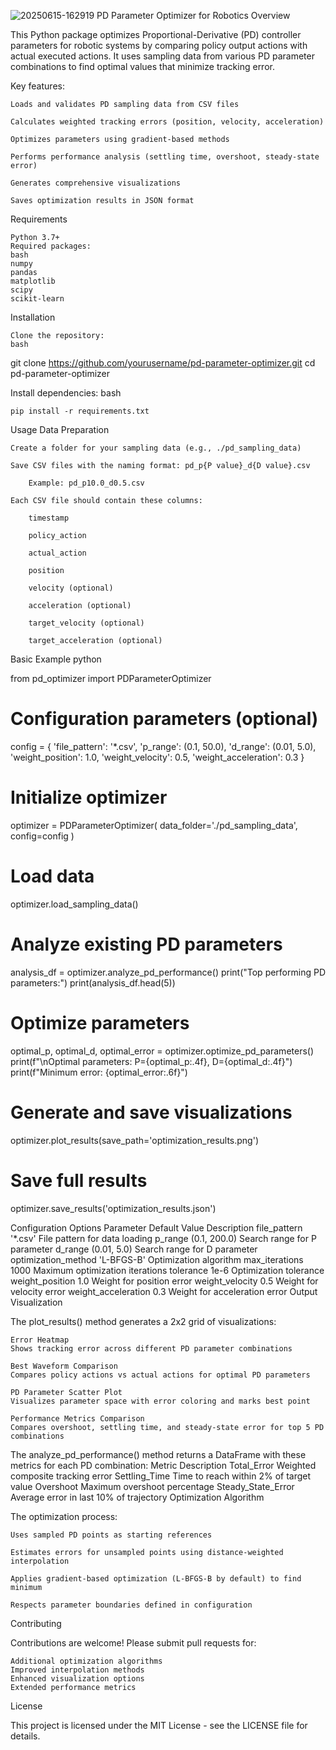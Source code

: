 ![20250615-162919](https://github.com/user-attachments/assets/cb96314d-9ad9-4abd-8806-39b765588be7)
PD Parameter Optimizer for Robotics
Overview

This Python package optimizes Proportional-Derivative (PD) controller parameters for robotic systems by comparing policy output actions with actual executed actions. It uses sampling data from various PD parameter combinations to find optimal values that minimize tracking error.

Key features:

    Loads and validates PD sampling data from CSV files

    Calculates weighted tracking errors (position, velocity, acceleration)

    Optimizes parameters using gradient-based methods

    Performs performance analysis (settling time, overshoot, steady-state error)

    Generates comprehensive visualizations

    Saves optimization results in JSON format

Requirements

    Python 3.7+
    Required packages:
    bash
    numpy
    pandas
    matplotlib
    scipy
    scikit-learn

Installation

    Clone the repository:
    bash

git clone https://github.com/yourusername/pd-parameter-optimizer.git
cd pd-parameter-optimizer

Install dependencies:
bash

    pip install -r requirements.txt

Usage
Data Preparation

    Create a folder for your sampling data (e.g., ./pd_sampling_data)

    Save CSV files with the naming format: pd_p{P value}_d{D value}.csv

        Example: pd_p10.0_d0.5.csv

    Each CSV file should contain these columns:

        timestamp

        policy_action

        actual_action

        position

        velocity (optional)

        acceleration (optional)

        target_velocity (optional)

        target_acceleration (optional)

Basic Example
python

from pd_optimizer import PDParameterOptimizer

# Configuration parameters (optional)
config = {
    'file_pattern': '*.csv',
    'p_range': (0.1, 50.0),
    'd_range': (0.01, 5.0),
    'weight_position': 1.0,
    'weight_velocity': 0.5,
    'weight_acceleration': 0.3
}

# Initialize optimizer
optimizer = PDParameterOptimizer(
    data_folder='./pd_sampling_data',
    config=config
)

# Load data
optimizer.load_sampling_data()

# Analyze existing PD parameters
analysis_df = optimizer.analyze_pd_performance()
print("Top performing PD parameters:")
print(analysis_df.head(5))

# Optimize parameters
optimal_p, optimal_d, optimal_error = optimizer.optimize_pd_parameters()
print(f"\nOptimal parameters: P={optimal_p:.4f}, D={optimal_d:.4f}")
print(f"Minimum error: {optimal_error:.6f}")

# Generate and save visualizations
optimizer.plot_results(save_path='optimization_results.png')

# Save full results
optimizer.save_results('optimization_results.json')

Configuration Options
Parameter	Default Value	Description
file_pattern	'*.csv'	File pattern for data loading
p_range	(0.1, 200.0)	Search range for P parameter
d_range	(0.01, 5.0)	Search range for D parameter
optimization_method	'L-BFGS-B'	Optimization algorithm
max_iterations	1000	Maximum optimization iterations
tolerance	1e-6	Optimization tolerance
weight_position	1.0	Weight for position error
weight_velocity	0.5	Weight for velocity error
weight_acceleration	0.3	Weight for acceleration error
Output Visualization

The plot_results() method generates a 2x2 grid of visualizations:

    Error Heatmap
    Shows tracking error across different PD parameter combinations

    Best Waveform Comparison
    Compares policy actions vs actual actions for optimal PD parameters

    PD Parameter Scatter Plot
    Visualizes parameter space with error coloring and marks best point

    Performance Metrics Comparison
    Compares overshoot, settling time, and steady-state error for top 5 PD combinations


The analyze_pd_performance() method returns a DataFrame with these metrics for each PD combination:
Metric	Description
Total_Error	Weighted composite tracking error
Settling_Time	Time to reach within 2% of target value
Overshoot	Maximum overshoot percentage
Steady_State_Error	Average error in last 10% of trajectory
Optimization Algorithm

The optimization process:

    Uses sampled PD points as starting references

    Estimates errors for unsampled points using distance-weighted interpolation

    Applies gradient-based optimization (L-BFGS-B by default) to find minimum

    Respects parameter boundaries defined in configuration

Contributing

Contributions are welcome! Please submit pull requests for:

    Additional optimization algorithms
    Improved interpolation methods
    Enhanced visualization options
    Extended performance metrics

License

This project is licensed under the MIT License - see the LICENSE file for details.

